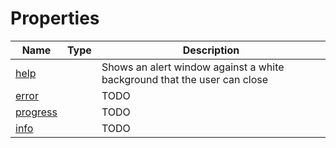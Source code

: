 # Properties

<table><thead><tr><th>Name</th><th data-type="select">Type</th><th>Description</th></tr></thead><tbody><tr><td><a href="help.md">help</a></td><td></td><td>Shows an alert window against a white background that the user can close</td></tr><tr><td><a href="error.md">error</a></td><td></td><td>TODO</td></tr><tr><td><a href="progress.md">progress</a></td><td></td><td>TODO</td></tr><tr><td><a href="info.md">info</a></td><td></td><td>TODO</td></tr></tbody></table>
